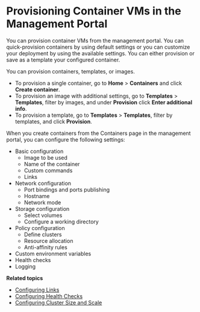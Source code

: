 # Provisioning Container VMs in the Management Portal #

You can provision container VMs from the management portal. You can quick-provision containers by using default settings or you can customize your deployment by using the available settings. You can either provision or save as a template your configured container.

You can provision containers, templates, or images. 
- To provision a single container, go to **Home** > **Containers** and click **Create container**.
- To provision an image with additional settings, go to **Templates** > **Templates**, filter by images, and under **Provision** click **Enter additional info**.
- To provision a template, go to **Templates** > **Templates**, filter by templates, and click **Provision**.

When you create containers from the Containers page in the management portal, you can configure the following settings:
- Basic configuration
	- Image to be used
	- Name of the container
	- Custom commands
	- Links
- Network configuration
	- Port bindings and ports publishing
	- Hostname
	- Network mode
- Storage configuration
	- Select volumes
	- Configure a working directory
- Policy configuration
	- Define clusters
	- Resource allocation
	- Anti-affinity rules
- Custom environment variables
- Health checks
- Logging

**Related topics**

- [Configuring Links](configuring_links.md)
- [Configuring Health Checks](configuring_health_checks.md)
- [Configuring Cluster Size and Scale](configuring_clusters.md)